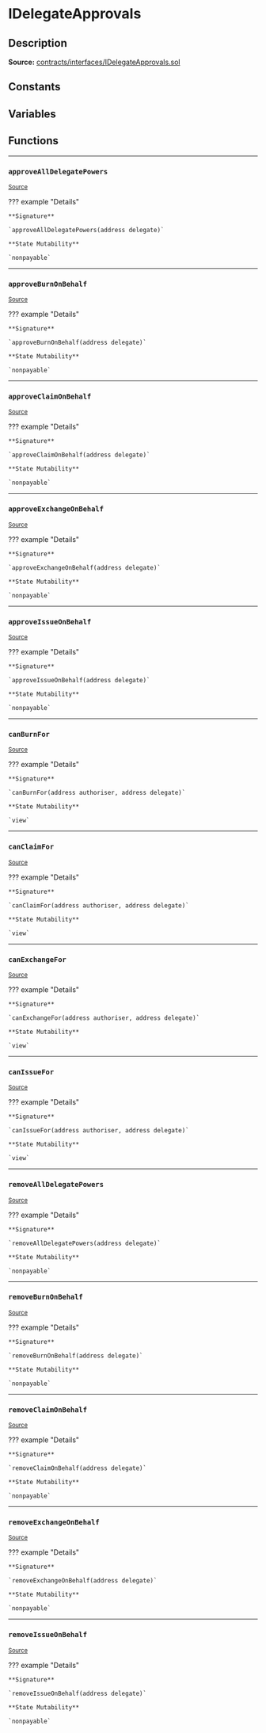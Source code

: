 # IDelegateApprovals

## Description


**Source:** [contracts/interfaces/IDelegateApprovals.sol](https://github.com/Synthetixio/synthetix/tree/v2.21.15contracts/interfaces/IDelegateApprovals.sol)

## Constants

## Variables

## Functions


---
### `approveAllDelegatePowers`

<sub>[Source](https://github.com/Synthetixio/synthetix/tree/v2.21.15contracts/interfaces/IDelegateApprovals.sol#L15)</sub>



??? example "Details"

    **Signature**

    `approveAllDelegatePowers(address delegate)`

    **State Mutability**

    `nonpayable`


---
### `approveBurnOnBehalf`

<sub>[Source](https://github.com/Synthetixio/synthetix/tree/v2.21.15contracts/interfaces/IDelegateApprovals.sol#L19)</sub>



??? example "Details"

    **Signature**

    `approveBurnOnBehalf(address delegate)`

    **State Mutability**

    `nonpayable`


---
### `approveClaimOnBehalf`

<sub>[Source](https://github.com/Synthetixio/synthetix/tree/v2.21.15contracts/interfaces/IDelegateApprovals.sol#L27)</sub>



??? example "Details"

    **Signature**

    `approveClaimOnBehalf(address delegate)`

    **State Mutability**

    `nonpayable`


---
### `approveExchangeOnBehalf`

<sub>[Source](https://github.com/Synthetixio/synthetix/tree/v2.21.15contracts/interfaces/IDelegateApprovals.sol#L31)</sub>



??? example "Details"

    **Signature**

    `approveExchangeOnBehalf(address delegate)`

    **State Mutability**

    `nonpayable`


---
### `approveIssueOnBehalf`

<sub>[Source](https://github.com/Synthetixio/synthetix/tree/v2.21.15contracts/interfaces/IDelegateApprovals.sol#L23)</sub>



??? example "Details"

    **Signature**

    `approveIssueOnBehalf(address delegate)`

    **State Mutability**

    `nonpayable`


---
### `canBurnFor`

<sub>[Source](https://github.com/Synthetixio/synthetix/tree/v2.21.15contracts/interfaces/IDelegateApprovals.sol#L6)</sub>



??? example "Details"

    **Signature**

    `canBurnFor(address authoriser, address delegate)`

    **State Mutability**

    `view`


---
### `canClaimFor`

<sub>[Source](https://github.com/Synthetixio/synthetix/tree/v2.21.15contracts/interfaces/IDelegateApprovals.sol#L10)</sub>



??? example "Details"

    **Signature**

    `canClaimFor(address authoriser, address delegate)`

    **State Mutability**

    `view`


---
### `canExchangeFor`

<sub>[Source](https://github.com/Synthetixio/synthetix/tree/v2.21.15contracts/interfaces/IDelegateApprovals.sol#L12)</sub>



??? example "Details"

    **Signature**

    `canExchangeFor(address authoriser, address delegate)`

    **State Mutability**

    `view`


---
### `canIssueFor`

<sub>[Source](https://github.com/Synthetixio/synthetix/tree/v2.21.15contracts/interfaces/IDelegateApprovals.sol#L8)</sub>



??? example "Details"

    **Signature**

    `canIssueFor(address authoriser, address delegate)`

    **State Mutability**

    `view`


---
### `removeAllDelegatePowers`

<sub>[Source](https://github.com/Synthetixio/synthetix/tree/v2.21.15contracts/interfaces/IDelegateApprovals.sol#L17)</sub>



??? example "Details"

    **Signature**

    `removeAllDelegatePowers(address delegate)`

    **State Mutability**

    `nonpayable`


---
### `removeBurnOnBehalf`

<sub>[Source](https://github.com/Synthetixio/synthetix/tree/v2.21.15contracts/interfaces/IDelegateApprovals.sol#L21)</sub>



??? example "Details"

    **Signature**

    `removeBurnOnBehalf(address delegate)`

    **State Mutability**

    `nonpayable`


---
### `removeClaimOnBehalf`

<sub>[Source](https://github.com/Synthetixio/synthetix/tree/v2.21.15contracts/interfaces/IDelegateApprovals.sol#L29)</sub>



??? example "Details"

    **Signature**

    `removeClaimOnBehalf(address delegate)`

    **State Mutability**

    `nonpayable`


---
### `removeExchangeOnBehalf`

<sub>[Source](https://github.com/Synthetixio/synthetix/tree/v2.21.15contracts/interfaces/IDelegateApprovals.sol#L33)</sub>



??? example "Details"

    **Signature**

    `removeExchangeOnBehalf(address delegate)`

    **State Mutability**

    `nonpayable`


---
### `removeIssueOnBehalf`

<sub>[Source](https://github.com/Synthetixio/synthetix/tree/v2.21.15contracts/interfaces/IDelegateApprovals.sol#L25)</sub>



??? example "Details"

    **Signature**

    `removeIssueOnBehalf(address delegate)`

    **State Mutability**

    `nonpayable`

